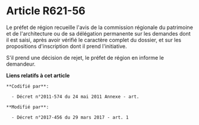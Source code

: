 # Article R621-56

Le préfet de région recueille l'avis de la      commission régionale du patrimoine et de l'architecture ou de sa délégation
permanente sur les demandes dont il est saisi, après avoir vérifié le caractère complet du dossier, et sur les propositions
d'inscription dont il prend l'initiative. 

S'il prend une décision de rejet, le préfet de région en informe le demandeur.

**Liens relatifs à cet article**

	**Codifié par**:

	  - Décret n°2011-574 du 24 mai 2011 Annexe - art.

	**Modifié par**:

	  - Décret n°2017-456 du 29 mars 2017 - art. 1
